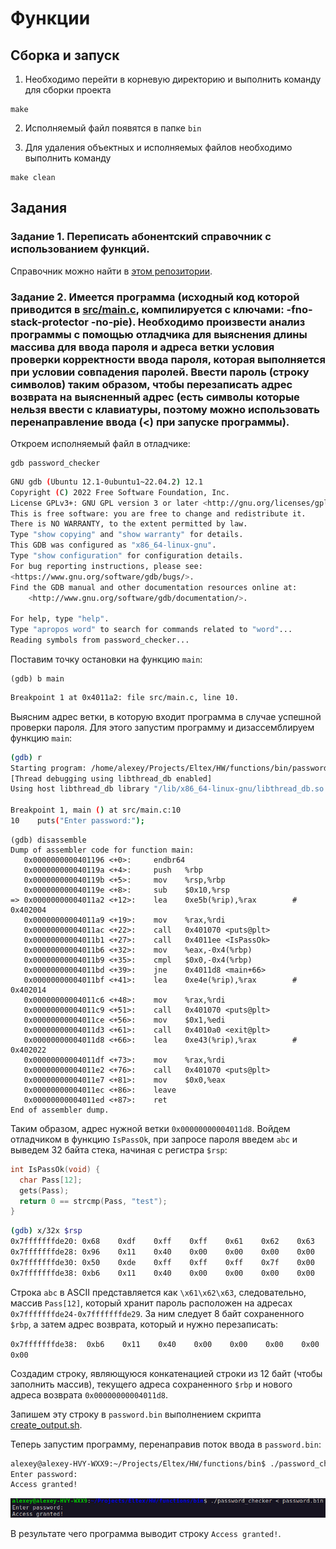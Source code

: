 # Функции

## Сборка и запуск

1. Необходимо перейти в корневую директорию и выполнить команду для сборки проекта

```
make
```

2. Исполняемый файл появятся в папке ```bin```

3. Для удаления объектных и исполняемых файлов необходимо выполнить команду

```
make clean
```

## Задания

### Задание 1. Переписать абонентский справочник с использованием функций.

Справочник можно найти в [этом репозитории](https://github.com/EltexEmbeddedC/structures).

### Задание 2. Имеется программа (исходный код которой приводится в [src/main.c](https://github.com/EltexEmbeddedC/functions/blob/main/src/main.c), компилируется с ключами: -fno-stack-protector -no-pie). Необходимо произвести анализ программы с помощью отладчика для выяснения длины массива для ввода пароля и адреса ветки условия проверки корректности ввода пароля, которая выполняется при условии совпадения паролей. Ввести пароль (строку символов) таким образом, чтобы перезаписать адрес возврата на выясненный адрес (есть символы которые нельзя ввести с клавиатуры, поэтому можно использовать перенаправление ввода (<) при запуске программы).

Откроем исполняемый файл в отладчике:

```
gdb password_checker
```

```bash
GNU gdb (Ubuntu 12.1-0ubuntu1~22.04.2) 12.1
Copyright (C) 2022 Free Software Foundation, Inc.
License GPLv3+: GNU GPL version 3 or later <http://gnu.org/licenses/gpl.html>
This is free software: you are free to change and redistribute it.
There is NO WARRANTY, to the extent permitted by law.
Type "show copying" and "show warranty" for details.
This GDB was configured as "x86_64-linux-gnu".
Type "show configuration" for configuration details.
For bug reporting instructions, please see:
<https://www.gnu.org/software/gdb/bugs/>.
Find the GDB manual and other documentation resources online at:
    <http://www.gnu.org/software/gdb/documentation/>.

For help, type "help".
Type "apropos word" to search for commands related to "word"...
Reading symbols from password_checker...
```

Поставим точку остановки на функцию ```main```:

```
(gdb) b main
```

```bash
Breakpoint 1 at 0x4011a2: file src/main.c, line 10.
```

Выясним адрес ветки, в которую входит программа в случае успешной проверки пароля. Для этого запустим программу и дизассемблируем функцию ```main```:

```bash
(gdb) r
Starting program: /home/alexey/Projects/Eltex/HW/functions/bin/password_checker 
[Thread debugging using libthread_db enabled]
Using host libthread_db library "/lib/x86_64-linux-gnu/libthread_db.so.1".

Breakpoint 1, main () at src/main.c:10
10	  puts("Enter password:");
```
```
(gdb) disassemble 
Dump of assembler code for function main:
   0x0000000000401196 <+0>:	    endbr64 
   0x000000000040119a <+4>:	    push   %rbp
   0x000000000040119b <+5>:	    mov    %rsp,%rbp
   0x000000000040119e <+8>:	    sub    $0x10,%rsp
=> 0x00000000004011a2 <+12>:	lea    0xe5b(%rip),%rax        # 0x402004
   0x00000000004011a9 <+19>:	mov    %rax,%rdi
   0x00000000004011ac <+22>:	call   0x401070 <puts@plt>
   0x00000000004011b1 <+27>:	call   0x4011ee <IsPassOk>
   0x00000000004011b6 <+32>:	mov    %eax,-0x4(%rbp)
   0x00000000004011b9 <+35>:	cmpl   $0x0,-0x4(%rbp)
   0x00000000004011bd <+39>:	jne    0x4011d8 <main+66>
   0x00000000004011bf <+41>:	lea    0xe4e(%rip),%rax        # 0x402014
   0x00000000004011c6 <+48>:	mov    %rax,%rdi
   0x00000000004011c9 <+51>:	call   0x401070 <puts@plt>
   0x00000000004011ce <+56>:	mov    $0x1,%edi
   0x00000000004011d3 <+61>:	call   0x4010a0 <exit@plt>
   0x00000000004011d8 <+66>:	lea    0xe43(%rip),%rax        # 0x402022
   0x00000000004011df <+73>:	mov    %rax,%rdi
   0x00000000004011e2 <+76>:	call   0x401070 <puts@plt>
   0x00000000004011e7 <+81>:	mov    $0x0,%eax
   0x00000000004011ec <+86>:	leave  
   0x00000000004011ed <+87>:	ret    
End of assembler dump.
```

Таким образом, адрес нужной ветки ```0x00000000004011d8```. Войдем отладчиком в функцию ```IsPassOk```, при запросе пароля введем ```abc``` и выведем 32 байта стека, начиная с регистра ```$rsp```:

```c
int IsPassOk(void) {
  char Pass[12];
  gets(Pass);
  return 0 == strcmp(Pass, "test");
}
```

```bash
(gdb) x/32x $rsp
0x7fffffffde20:	0x68	0xdf	0xff	0xff	0x61	0x62	0x63	0x00
0x7fffffffde28:	0x96	0x11	0x40	0x00	0x00	0x00	0x00	0x00
0x7fffffffde30:	0x50	0xde	0xff	0xff	0xff	0x7f	0x00	0x00
0x7fffffffde38:	0xb6	0x11	0x40	0x00	0x00	0x00	0x00	0x00
```

Строка ```abc``` в ASCII представляется как ```\x61\x62\x63```, следовательно, массив ```Pass[12]```, который хранит пароль расположен на адресах ```0x7fffffffde24-0x7fffffffde29```. За ним следует 8 байт сохраненного ```$rbp```, а затем адрес возврата, который и нужно перезаписать:

```0x7fffffffde38:	0xb6	0x11	0x40	0x00	0x00	0x00	0x00	0x00```

Создадим строку, являющуюся конкатенацией строки из 12 байт (чтобы заполнить массив), текущего адреса сохраненного ```$rbp``` и нового адреса возврата ```0x00000000004011d8```. 

Запишем эту строку в ```password.bin``` выполнением скрипта [create_output.sh](https://github.com/EltexEmbeddedC/functions/blob/main/create_output.sh).

Теперь запустим программу, перенаправив поток ввода в ```password.bin```:

```bash
alexey@alexey-HVY-WXX9:~/Projects/Eltex/HW/functions/bin$ ./password_checker < password.bin 
Enter password:
Access granted!
```

![Результат](/result.png)

В результате чего программа выводит строку ```Access granted!```.
